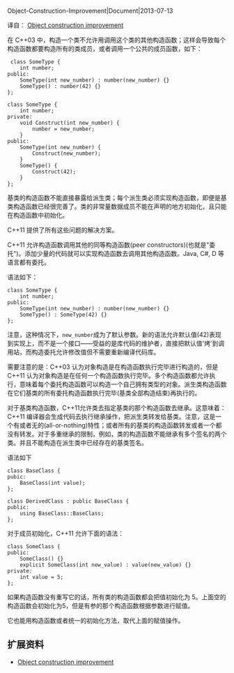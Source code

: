 Object-Construction-Improvement|Document|2013-07-13

译自： [Object construction improvement](https://en.wikipedia.org/wiki/C%2B%2B11#Object_construction_improvement)

在 C++03 中，构造一个类不允许用调用这个类的其他构造函数；这样会导致每个构造函数都要构造所有的类成员，或者调用一个公共的成员函数，如下：

     class SomeType {
        int number;
    public:
        SomeType(int new_number) : number(new_number) {}
        SomeType() : number(42) {}
    };
    
    class SomeType {
        int number;
    private:
        void Construct(int new_number) {
            number = new_number;
        }
    public:
        SomeType(int new_number) {
            Construct(new_number);
        }
        SomeType() {
            Construct(42);
        }
    };

基类的构造函数不能直接暴露给派生类；每个派生类必须实现构造函数，即便是基类构造函数已经很完善了。类的非常量数据成员不能在声明的地方初始化，且只能在构造函数中初始化。

C++11 提供了所有这些问题的解决方案。

C++11 允许构造函数调用其他的同等构造函数(peer constructors)(也就是"委托")。添加少量的代码就可以实现构造函数去调用其他构造函数。Java, C#, D 等语言都有委托。

语法如下：

    class SomeType {
        int number;
    public:
        SomeType(int new_number) : number(new_number) {}
        SomeType() : SomeType(42) {}
    };

注意，这种情况下，`new_number`成为了默认参数。新的语法允许默认值(42)表现到实现上，而不是一个接口——受益的是库代码的维护者，直接把默认值'烤'到调用站，而构造委托允许修改值但不需要重新编译代码库。

需要注意的是：C++03 认为对象构造是在构造函数执行完毕进行构造的，但是 C++11 认为对象构造是在任何一个构造函数执行完毕。多个构造函数都允许执行，意味着每个委托构造函数可以构造一个自己拥有类型的对象。派生类构造函数在它们基类的所有委托构造函数执行完毕(基类全部构造结束)再执行的。

对于基类构造函数，C++11允许类去指定基类的那个构造函数去继承。这意味着：C++11 编译器会生成代码去执行继承操作，把派生类转发给基类。注意，这是一个有或者无的(all-or-nothing)特性；或者所有的基类的构造函数转发或者一个都没有转发。对于多重继承的限制，例如，类的构造函数不能继承有多个签名的两个类。并且不能构造在派生类中已经存在的基类签名。

语法如下

    class BaseClass {
    pubic:
        BaseClass(int value);
    };
    
    class DerivedClass : public BaseClass {
    public:
        using BaseClass::BaseClass;
    };

对于成员初始化，C++11 允许下面的语法：

    class SomeClass {
    public:
        SomeClass() {}
        explicit SomeClass(int new_value) : value(new_value) {}
    private:
        int value = 5;
    };

如果构造函数没有重写它的话，所有类的构造函数都会把值初始化为 5。上面空的构造函数会初始化为5，但是有参的那个构造函数根据参数进行赋值。

它也能用构造函数或者统一的初始化方法，取代上面的赋值操作。


## 扩展资料 ##

+ [Object construction improvement](https://en.wikipedia.org/wiki/C%2B%2B11#Object_construction_improvement)
